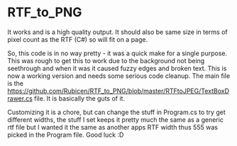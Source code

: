 # RTF_to_PNG
It works and is a high quality output. It should also be same size in terms of pixel count as the RTF (C#) so will fit on a page. 

So, this code is in no way pretty - it was a quick make for a single purpose. This was rough to get this to work due to the background not being seethrough and when it was it caused fuzzy edges and broken text. This is now a working version and needs some serious code cleanup. The main file is the https://github.com/Rubicen/RTF_to_PNG/blob/master/RTFtoJPEG/TextBoxDrawer.cs file. It is basically the guts of it. 

Customizing it is a chore, but can change the stuff in Program.cs to try get different widths, the stuff I set keeps it pretty much the same as a generic rtf file but I wanted it the same as another apps RTF width thus 555 was picked in the Program file. 
Good luck :D
